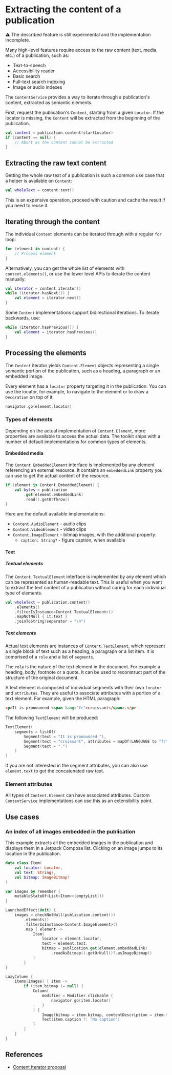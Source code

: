 # Extracting the content of a publication

:warning: The described feature is still experimental and the implementation incomplete.

Many high-level features require access to the raw content (text, media, etc.) of a publication, such as:

* Text-to-speech
* Accessibility reader
* Basic search
* Full-text search indexing
* Image or audio indexes

The `ContentService` provides a way to iterate through a publication's content, extracted as semantic elements.

First, request the publication's `Content`, starting from a given `Locator`. If the locator is missing, the `Content` will be extracted from the beginning of the publication.

```kotlin
val content = publication.content(startLocator)
if (content == null) {
    // Abort as the content cannot be extracted
}
```

## Extracting the raw text content

Getting the whole raw text of a publication is such a common use case that a helper is available on `Content`:

```kotlin
val wholeText = content.text()
```

This is an expensive operation, proceed with caution and cache the result if you need to reuse it.

## Iterating through the content

The individual `Content` elements can be iterated through with a regular `for` loop:

```kotlin
for (element in content) {
    // Process element
}
```

Alternatively, you can get the whole list of elements with `content.elements()`, or use the lower level APIs to iterate the content manually:

```kotlin
val iterator = content.iterator()
while (iterator.hasNext()) {
    val element = iterator.next()
}
```

Some `Content` implementations support bidirectional iterations. To iterate backwards, use:

```kotlin
while (iterator.hasPrevious()) {
    val element = iterator.hasPrevious()
}
```

## Processing the elements

The `Content` iterator yields `Content.Element` objects representing a single semantic portion of the publication, such as a heading, a paragraph or an embedded image.

Every element has a `locator` property targeting it in the publication. You can use the locator, for example, to navigate to the element or to draw a `Decoration` on top of it.

```kotlin
navigator.go(element.locator)
```

### Types of elements

Depending on the actual implementation of `Content.Element`, more properties are available to access the actual data. The toolkit ships with a number of default implementations for common types of elements.

#### Embedded media

The `Content.EmbeddedElement` interface is implemented by any element referencing an external resource. It contains an `embeddedLink` property you can use to get the actual content of the resource.

```kotlin
if (element is Content.EmbeddedElement) {
    val bytes = publication
        .get(element.embeddedLink)
        .read().getOrThrow()
}
```

Here are the default available implementations:

* `Content.AudioElement` - audio clips
* `Content.VideoElement` - video clips
* `Content.ImageElement` - bitmap images, with the additional property:
    * `caption: String?` - figure caption, when available

#### Text

##### Textual elements

The `Content.TextualElement` interface is implemented by any element which can be represented as human-readable text. This is useful when you want to extract the text content of a publication without caring for each individual type of elements.

```kotlin
val wholeText = publication.content()
    .elements()
    .filterIsInstance<Content.TextualElement>()
    .mapNotNull { it.text }
    .joinToString(separator = "\n")
```

##### Text elements

Actual text elements are instances of `Content.TextElement`, which represent a single block of text such as a heading, a paragraph or a list item. It is comprised of a `role` and a list of `segments`.

The `role` is the nature of the text element in the document. For example a heading, body, footnote or a quote. It can be used to reconstruct part of the structure of the original document.

A text element is composed of individual segments with their own `locator` and `attributes`. They are useful to associate attributes with a portion of a text element. For example, given the HTML paragraph:

```html
<p>It is pronounced <span lang="fr">croissant</span>.</p>
```

The following `TextElement` will be produced:

```kotlin
TextElement(
    segments = listOf(
        Segment(text = "It is pronounced "),
        Segment(text = "croissant", attributes = mapOf(LANGUAGE to "fr")),
        Segment(text = ".")
    )
)
```

If you are not interested in the segment attributes, you can also use `element.text` to get the concatenated raw text.

### Element attributes

All types of `Content.Element` can have associated attributes. Custom `ContentService` implementations can use this as an extensibility point.

## Use cases

### An index of all images embedded in the publication

This example extracts all the embedded images in the publication and displays them in a Jetpack Compose list. Clicking on an image jumps to its location in the publication.

```kotlin
data class Item(
    val locator: Locator,
    val text: String?,
    val bitmap: ImageBitmap?
)

var images by remember {
    mutableStateOf<List<Item>>(emptyList())
}

LaunchedEffect(Unit) {
    images = checkNotNull(publication.content())
        .elements()
        .filterIsInstance<Content.ImageElement>()
        .map { element ->
            Item(
                locator = element.locator,
                text = element.text,
                bitmap = publication.get(element.embeddedLink)
                    .readAsBitmap().getOrNull()?.asImageBitmap()
            )
        }
}

LazyColumn {
    items(images) { item ->
        if (item.bitmap != null) {
            Column(
                modifier = Modifier.clickable {
                    navigator.go(item.locator)
                }
            ) {
                Image(bitmap = item.bitmap, contentDescription = item.text)
                Text(item.caption ?: "No caption")
            }
        }
    }
}
```

## References

* [Content Iterator proposal](https://github.com/readium/architecture/pull/177)
